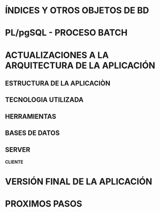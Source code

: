 # ÍNDICES Y OTROS OBJETOS DE BD
# PL/pgSQL - PROCESO BATCH
# ACTUALIZACIONES A LA ARQUITECTURA DE LA APLICACIÓN
## ESTRUCTURA DE LA APLICACIÒN
## TECNOLOGIA UTILIZADA
## HERRAMIENTAS

## BASES DE DATOS

## SERVER

#### CLIENTE

# VERSIÓN FINAL DE LA APLICACIÓN

# PROXIMOS PASOS
